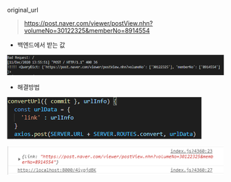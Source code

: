 original_url

> https://post.naver.com/viewer/postView.nhn?volumeNo=30122325&memberNo=8914554



- 백엔드에서 받는 값

![10](10.PNG)



- 해결방법

![11](11.PNG)



![12](12.PNG)

